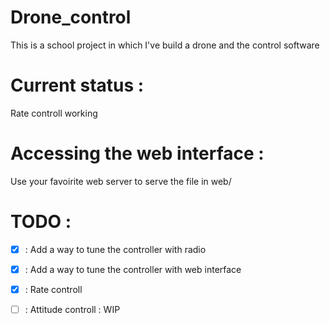 # Drone_control

This is a school project in which I've build a drone and the control software

# Current status :

Rate controll working

# Accessing the web interface :
Use your favoirite web server to serve the file in web/

# TODO :
- [x] : Add a way to tune the controller with radio
- [x] : Add a way to tune the controller with web interface

- [x] : Rate controll
- [ ] : Attitude controll : WIP
